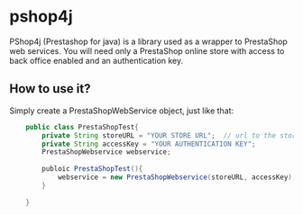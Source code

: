 pshop4j
=======

PShop4j (Prestashop for java) is a library used as a wrapper to PrestaShop web services.  You will need only a PrestaShop online store with access to back office enabled and an authentication key.

How to use it?
--------------

Simply create a PrestaShopWebService object, just like that:

```java
    public class PrestaShopTest{ 
        private String storeURL = "YOUR STORE URL";  // url to the store root (for example http://www.myPShop4JStore.com)
        private String accessKey = "YOUR AUTHENTICATION KEY";
        PrestaShopWebservice webservice;
        
        publoic PrestaShopTest(){
            webservice = new PrestaShopWebservice(storeURL, accessKey);
        }
        
    }
```



  

